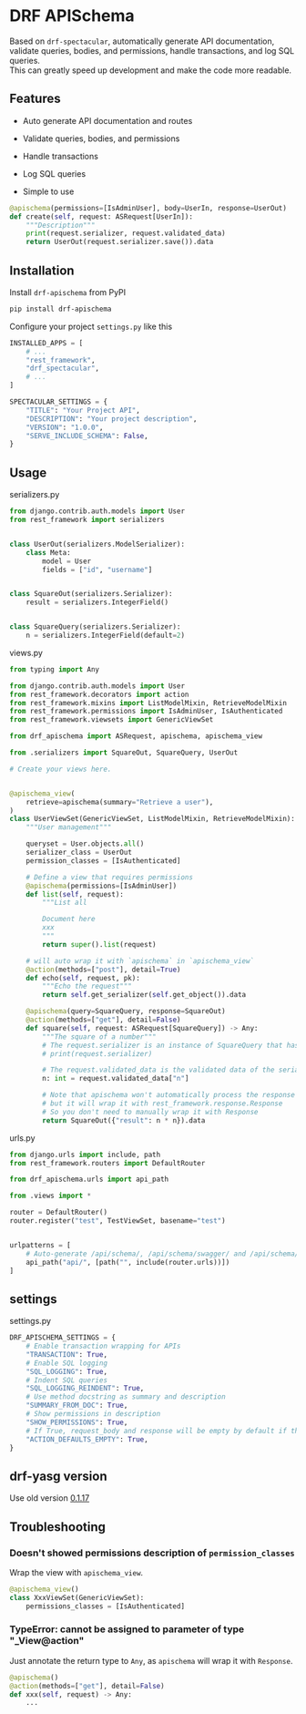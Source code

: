 # DRF APISchema

Based on `drf-spectacular`, automatically generate API documentation, validate queries, bodies, and permissions, handle transactions, and log SQL queries.  
This can greatly speed up development and make the code more readable.

## Features

- Auto generate API documentation and routes

- Validate queries, bodies, and permissions

- Handle transactions

- Log SQL queries

- Simple to use

```python
@apischema(permissions=[IsAdminUser], body=UserIn, response=UserOut)
def create(self, request: ASRequest[UserIn]):
    """Description"""
    print(request.serializer, request.validated_data)
    return UserOut(request.serializer.save()).data
```

## Installation

Install `drf-apischema` from PyPI

```bash
pip install drf-apischema
```

Configure your project `settings.py` like this

```py
INSTALLED_APPS = [
    # ...
    "rest_framework",
    "drf_spectacular",
    # ...
]

SPECTACULAR_SETTINGS = {
    "TITLE": "Your Project API",
    "DESCRIPTION": "Your project description",
    "VERSION": "1.0.0",
    "SERVE_INCLUDE_SCHEMA": False,
}
```

## Usage

serializers.py

```python
from django.contrib.auth.models import User
from rest_framework import serializers


class UserOut(serializers.ModelSerializer):
    class Meta:
        model = User
        fields = ["id", "username"]


class SquareOut(serializers.Serializer):
    result = serializers.IntegerField()


class SquareQuery(serializers.Serializer):
    n = serializers.IntegerField(default=2)
```

views.py

```python
from typing import Any

from django.contrib.auth.models import User
from rest_framework.decorators import action
from rest_framework.mixins import ListModelMixin, RetrieveModelMixin
from rest_framework.permissions import IsAdminUser, IsAuthenticated
from rest_framework.viewsets import GenericViewSet

from drf_apischema import ASRequest, apischema, apischema_view

from .serializers import SquareOut, SquareQuery, UserOut

# Create your views here.


@apischema_view(
    retrieve=apischema(summary="Retrieve a user"),
)
class UserViewSet(GenericViewSet, ListModelMixin, RetrieveModelMixin):
    """User management"""

    queryset = User.objects.all()
    serializer_class = UserOut
    permission_classes = [IsAuthenticated]

    # Define a view that requires permissions
    @apischema(permissions=[IsAdminUser])
    def list(self, request):
        """List all

        Document here
        xxx
        """
        return super().list(request)

    # will auto wrap it with `apischema` in `apischema_view`
    @action(methods=["post"], detail=True)
    def echo(self, request, pk):
        """Echo the request"""
        return self.get_serializer(self.get_object()).data

    @apischema(query=SquareQuery, response=SquareOut)
    @action(methods=["get"], detail=False)
    def square(self, request: ASRequest[SquareQuery]) -> Any:
        """The square of a number"""
        # The request.serializer is an instance of SquareQuery that has been validated
        # print(request.serializer)

        # The request.validated_data is the validated data of the serializer
        n: int = request.validated_data["n"]

        # Note that apischema won't automatically process the response with the declared response serializer,
        # but it will wrap it with rest_framework.response.Response
        # So you don't need to manually wrap it with Response
        return SquareOut({"result": n * n}).data
```

urls.py

```python
from django.urls import include, path
from rest_framework.routers import DefaultRouter

from drf_apischema.urls import api_path

from .views import *

router = DefaultRouter()
router.register("test", TestViewSet, basename="test")


urlpatterns = [
    # Auto-generate /api/schema/, /api/schema/swagger/ and /api/schema/redoc/ for documentation
    api_path("api/", [path("", include(router.urls))])
]
```

## settings

settings.py

```python
DRF_APISCHEMA_SETTINGS = {
    # Enable transaction wrapping for APIs
    "TRANSACTION": True,
    # Enable SQL logging
    "SQL_LOGGING": True,
    # Indent SQL queries
    "SQL_LOGGING_REINDENT": True,
    # Use method docstring as summary and description
    "SUMMARY_FROM_DOC": True,
    # Show permissions in description
    "SHOW_PERMISSIONS": True,
    # If True, request_body and response will be empty by default if the view is action decorated
    "ACTION_DEFAULTS_EMPTY": True,
}
```

## drf-yasg version

Use old version [0.1.17](/docs/old.md)

## Troubleshooting

### Doesn't showed permissions description of `permission_classes`

Wrap the view with `apischema_view`.

```python
@apischema_view()
class XxxViewSet(GenericViewSet):
    permissions_classes = [IsAuthenticated]
```

### TypeError: cannot be assigned to parameter of type "_View@action"

Just annotate the return type to `Any`, as `apischema` will wrap it with `Response`.

```python
@apischema()
@action(methods=["get"], detail=False)
def xxx(self, request) -> Any:
    ...
```
